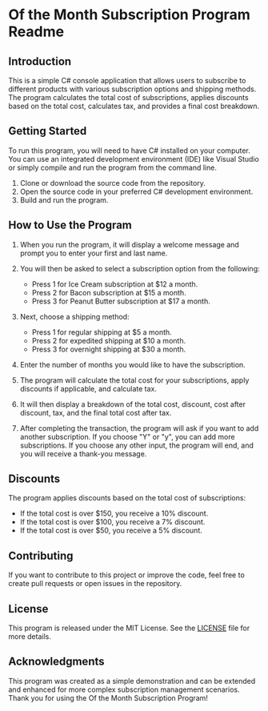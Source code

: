 # Of the Month Subscription Program Readme

## Introduction
This is a simple C# console application that allows users to subscribe to different products with various subscription options and shipping methods. The program calculates the total cost of subscriptions, applies discounts based on the total cost, calculates tax, and provides a final cost breakdown.

## Getting Started
To run this program, you will need to have C# installed on your computer. You can use an integrated development environment (IDE) like Visual Studio or simply compile and run the program from the command line.

1. Clone or download the source code from the repository.
2. Open the source code in your preferred C# development environment.
3. Build and run the program.

## How to Use the Program
1. When you run the program, it will display a welcome message and prompt you to enter your first and last name.

2. You will then be asked to select a subscription option from the following:
   - Press 1 for Ice Cream subscription at $12 a month.
   - Press 2 for Bacon subscription at $15 a month.
   - Press 3 for Peanut Butter subscription at $17 a month.

3. Next, choose a shipping method:
   - Press 1 for regular shipping at $5 a month.
   - Press 2 for expedited shipping at $10 a month.
   - Press 3 for overnight shipping at $30 a month.

4. Enter the number of months you would like to have the subscription.

5. The program will calculate the total cost for your subscriptions, apply discounts if applicable, and calculate tax.

6. It will then display a breakdown of the total cost, discount, cost after discount, tax, and the final total cost after tax.

7. After completing the transaction, the program will ask if you want to add another subscription. If you choose "Y" or "y", you can add more subscriptions. If you choose any other input, the program will end, and you will receive a thank-you message.

## Discounts
The program applies discounts based on the total cost of subscriptions:
- If the total cost is over $150, you receive a 10% discount.
- If the total cost is over $100, you receive a 7% discount.
- If the total cost is over $50, you receive a 5% discount.

## Contributing
If you want to contribute to this project or improve the code, feel free to create pull requests or open issues in the repository.

## License
This program is released under the MIT License. See the [LICENSE](LICENSE) file for more details.

## Acknowledgments
This program was created as a simple demonstration and can be extended and enhanced for more complex subscription management scenarios. Thank you for using the Of the Month Subscription Program!
